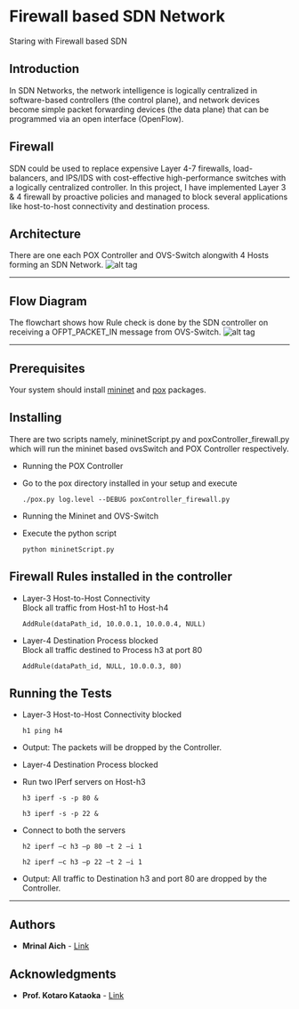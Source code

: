 # Firewall based SDN Network
Staring with Firewall based SDN

## Introduction
In SDN Networks, the network intelligence is logically centralized in software-based controllers (the control plane), and network devices become simple packet forwarding devices (the data plane) that can be programmed via an open interface (OpenFlow).

## Firewall
SDN could be used to replace expensive Layer 4-7 firewalls, load-balancers, and IPS/IDS with cost-effective high-performance switches with a logically centralized controller.
In this project, I have implemented Layer 3 & 4 firewall by proactive policies and managed to block several applications like host-to-host connectivity and destination process.

## Architecture
There are one each POX Controller and OVS-Switch alongwith 4 Hosts forming an SDN Network.
![alt tag](https://github.com/MrinalAich/SDN/blob/master/Architecture.png)

---

## Flow Diagram  
The flowchart shows how Rule check is done by the SDN controller on receiving a OFPT_PACKET_IN message from OVS-Switch.
![alt tag](https://github.com/MrinalAich/SDN/blob/master/Flow_Diagram.png)

---

## Prerequisites  
Your system should install [mininet](http://mininet.org/download/) and [pox](https://openflow.stanford.edu/display/ONL/POX+Wiki#POXWiki-InstallingPOX) packages.

## Installing
There are two scripts namely, mininetScript.py and poxController_firewall.py which will run the mininet based ovsSwitch and POX Controller respectively.

* Running the POX Controller  
 * Go to the pox directory installed in your setup and execute  
   ```
   ./pox.py log.level --DEBUG poxController_firewall.py
   ```

* Running the Mininet and OVS-Switch  
 * Execute the python script  
   ```
   python mininetScript.py
   ```

## Firewall Rules installed in the controller

* Layer-3 Host-to-Host Connectivity  
  Block all traffic from Host-h1 to Host-h4  
  ```
  AddRule(dataPath_id, 10.0.0.1, 10.0.0.4, NULL)
  ```
* Layer-4 Destination Process blocked  
  Block all traffic destined to Process h3 at port 80  
  ```
  AddRule(dataPath_id, NULL, 10.0.0.3, 80)
  ```

## Running the Tests
* Layer-3 Host-to-Host Connectivity blocked  
  ```
  h1 ping h4
  ```
 * Output: The packets will be dropped by the Controller.

* Layer-4 Destination Process blocked  
 * Run two IPerf servers on Host-h3  
   ```
   h3 iperf -s -p 80 &
   
   h3 iperf -s -p 22 &
   ```
 * Connect to both the servers  
   ```
   h2 iperf –c h3 –p 80 –t 2 –i 1
   
   h2 iperf –c h3 –p 22 –t 2 –i 1
   ```
 * Output: All traffic to Destination h3 and port 80 are dropped by the Controller.

---

## Authors
* **Mrinal Aich** - [Link](http://cse.iith.ac.in/)

## Acknowledgments
* **Prof. Kotaro Kataoka** - [Link](http://cse.iith.ac.in/)
